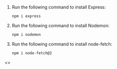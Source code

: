 1. Run the following command to install Express:
   ```bash
   npm i express

2. Run the following command to install Nodemon:
   ```bash
   npm i nodemon

3. Run the following command to install node-fetch:
   ```bash
   npm i node-fetch@2

<<!important it is better to use php version 8.0.30 with node 21>>
